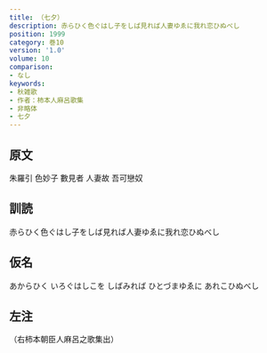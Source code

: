```yaml
---
title: （七夕）
description: 赤らひく色ぐはし子をしば見れば人妻ゆゑに我れ恋ひぬべし
position: 1999
category: 巻10
version: '1.0'
volume: 10
comparison:
- なし
keywords:
- 秋雑歌
- 作者：柿本人麻呂歌集
- 非略体
- 七夕
---
```


## 原文

朱羅引 色妙子 數見者 人妻故 吾可戀奴

## 訓読

赤らひく色ぐはし子をしば見れば人妻ゆゑに我れ恋ひぬべし

## 仮名

あからひく いろぐはしこを しばみれば ひとづまゆゑに あれこひぬべし

## 左注

（右柿本朝臣人麻呂之歌集出）

